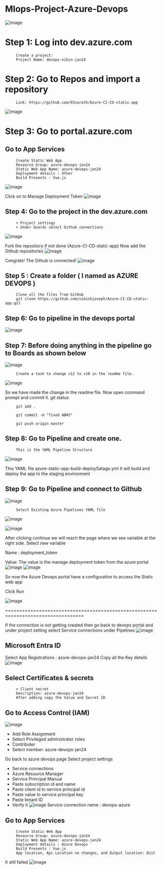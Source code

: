 # Mlops-Project-Azure-Devops
![image](https://github.com/nibinkjoseph/Mlops-Project-2-Azure-Devops/assets/63180074/ad618cac-f7db-4bdb-817b-848f0b92b7c7)





# Step 1: Log into dev.azure.com
         
         Create a project:
         Project Name: devops-nibin-jan24

# Step 2: Go to Repos and import a repository
         Link: https://github.com/03sarath/Azure-CI-CD-static-app
         
![image](https://github.com/nibinkjoseph/Mlops-Project-2-Azure-Devops/assets/63180074/15e1e47c-497f-437e-a101-adcd15ec4e21)

# Step 3: Go to portal.azure.com

## Go to App Services
         Create Static Web App
         Resource Group: azure-devops-jan24
         Static Web App Name: azure-devops-jan24
         Deployment details : Other
         Build Presents : Vue.js
![image](https://github.com/nibinkjoseph/Mlops-Project-2-Azure-Devops/assets/63180074/3b59e7f4-e644-48e0-9dcc-bb28ca0031c3)

Click on to Manage Deployment Token
![image](https://github.com/nibinkjoseph/Mlops-Project-2-Azure-Devops/assets/63180074/2d8d4dbe-90ac-4654-ab82-ed5e8c912c3c)

## Step 4: Go to the project in the dev.azure.com
         + Project settings
         + Under boards select Github connections
![image](https://github.com/nibinkjoseph/Mlops-Project-2-Azure-Devops/assets/63180074/c069b128-1053-4aaa-af99-8f379a127da4)

Fork the repository if not done (Azure-CI-CD-static-app)
Now add the Github repositories
![image](https://github.com/nibinkjoseph/Mlops-Project-2-Azure-Devops/assets/63180074/5f802795-3f55-4574-8fdf-65e9b904eb46)

Congrats!
The Github is connected!
![image](https://github.com/nibinkjoseph/Mlops-Project-2-Azure-Devops/assets/63180074/2f271289-8b8f-4b70-baad-108e89988f9c)

## Step 5 : Create a folder ( I named as AZURE DEVOPS )
         Clone all the files from GitHub
         git clone https://github.com/nibinkjoseph/Azure-CI-CD-static-app.git


## Step 6: Go to pipeline in the devops portal
![image](https://github.com/nibinkjoseph/Mlops-Project-2-Azure-Devops/assets/63180074/46e6bbf5-27ec-42e8-873b-f0edc714034f)

## Step 7: Before doing anything in the pipeline go to Boards as shown below
![image](https://github.com/nibinkjoseph/Mlops-Project-2-Azure-Devops/assets/63180074/69aec12d-2961-42e1-9e4d-5a9cbfd8e67b)

         Create a task to change v12 to v10 in the readme file.
![image](https://github.com/nibinkjoseph/Mlops-Project-2-Azure-Devops/assets/63180074/93ed968c-bc48-4fda-9ca0-fc26453881ff)

So we have made the change in the readme file.
Now open command prompt and commit it.
         git status
         
         git add .
         
         git commit -m "fixed AB#3"
         
         git push origin master

## Step 8: Go to Pipeline and create one.

         This is the YAML Pipeline Structure
![image](https://github.com/nibinkjoseph/Mlops-Project-2-Azure-Devops/assets/63180074/0163b467-5c1c-43cc-aa1f-3fe0633d1d86)

This YAML file azure-static-app-build-deploySatage.yml
It will build and deploy the app to the staging environment



## Step 9: Go to Pipeline and connect to Github
![image](https://github.com/nibinkjoseph/Mlops-Project-2-Azure-Devops/assets/63180074/6d0910a4-4c0a-478a-96d1-ab5758d8dbfb)

         Select Existing Azure Pipelines YAML file
![image](https://github.com/nibinkjoseph/Mlops-Project-2-Azure-Devops/assets/63180074/b5aac5c6-2a4c-478c-8e93-456cbd42f7ea)

![image](https://github.com/nibinkjoseph/Mlops-Project-2-Azure-Devops/assets/63180074/06a12f0a-dc5d-4ae9-b71a-0a0f1edca972)

After clicking continue we will reach the page where we see variable at the right side. Select new variable
 
Name : deployment_token

Value: The value is the manage deployment token from the azure portal
![image](https://github.com/nibinkjoseph/Mlops-Project-2-Azure-Devops/assets/63180074/a9022d1c-35a6-42fd-986b-4bc21190ba06)
![image](https://github.com/nibinkjoseph/Mlops-Project-2-Azure-Devops/assets/63180074/28c54dee-3cc1-435f-bd05-cc1462f04bea)


So now the Azure Devops portal have a configuration to access the Static web app

Click Run

![image](https://github.com/nibinkjoseph/Mlops-Project-2-Azure-Devops/assets/63180074/8edf26f0-c009-4d95-875b-73f6c3c5aa67)








==================================================================================

If the connection is not getting created then go back to devops portal and under project setting select Service connections under Pipelines
![image](https://github.com/nibinkjoseph/Mlops-Project-2-Azure-Devops/assets/63180074/a2d23ed9-9697-4cf2-b250-b991fe069c38)

## Microsoft Entra ID
Select App Registrations : azure-devops-jan24
Copy all the Key details
![image](https://github.com/nibinkjoseph/Mlops-Project-2-Azure-Devops/assets/63180074/9cc88c61-e441-4692-ae2d-28c4ca89bc29)

## Select Certificates & secrets
         + Client secret
         Description: azure-devops-jan24
         After adding copy the Value and Secret ID
## Go to Access Control (IAM)
![image](https://github.com/nibinkjoseph/Mlops-Project-2-Azure-Devops/assets/63180074/5462a949-3f6f-44f4-875f-7f86afe2afb0)
+ Add Role Assignment
+ Select Privileged administrator roles
+ Contributer
+ Select member: azure-devops-jan24

Go back to azure devops page
Select project settings
+ Service connections
+ Azure Resource Manager
+ Service Principal Manual
+ Paste subscription id and name
+ Paste client id to service principal id
+ Paste value to service principal key
+ Paste tenant ID
+ Verify it
![image](https://github.com/nibinkjoseph/Mlops-Project-2-Azure-Devops/assets/63180074/48a63530-4650-4ced-a768-7b8870193bf6)
Service connection name : devops-azure

## Go to App Services
         Create Static Web App
         Resource Group: azure-devops-jan24
         Static Web App Name: azure-devops-jan24
         Deployment details : Azure Devops
         Build Presents : Vue.js
         App location, Api Location no changes, and Output location: Dist
It still failed
![image](https://github.com/nibinkjoseph/Mlops-Project-2-Azure-Devops/assets/63180074/b85f5e71-a3f6-44e2-a755-8698fd718a0e)









